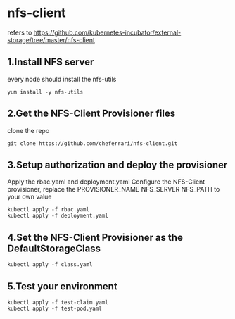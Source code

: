 # nfs-client
refers to https://github.com/kubernetes-incubator/external-storage/tree/master/nfs-client  
## 1.Install NFS server
every node should install the nfs-utils
```shell
yum install -y nfs-utils
```
## 2.Get the NFS-Client Provisioner files
clone the repo
```shell
git clone https://github.com/cheferrari/nfs-client.git
```
## 3.Setup authorization and deploy the provisioner
Apply the rbac.yaml and deployment.yaml
Configure the NFS-Client provisioner, replace the PROVISIONER_NAME NFS_SERVER NFS_PATH to your own value 
```shell
kubectl apply -f rbac.yaml
kubectl apply -f deployment.yaml
```
## 4.Set the NFS-Client Provisioner as the DefaultStorageClass
```shell
kubectl apply -f class.yaml
```
## 5.Test your environment
```shell
kubectl apply -f test-claim.yaml
kubectl apply -f test-pod.yaml
```

